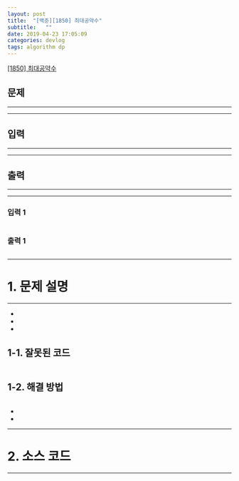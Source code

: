 ```yaml
---
layout: post
title:  "[백준][1850] 최대공약수"
subtitle:   ""
date: 2019-04-23 17:05:09
categories: devlog
tags: algorithm dp
---
```


[[1850] 최대공약수](https://boj.kr/1850)  


## 문제

- - -





- - -


## 입력


- - -





- - -


## 출력

- - -





- - -


### 입력 1

```

```

### 출력 1

```

```

* * *








# 1. 문제 설명

- - -


- 

- 

- 

## 1-1. 잘못된 코드

```cpp

```
  
  


## 1-2. 해결 방법
```cpp

```

- 


- 



- - -








# 2. 소스 코드


- - -


```cpp


```